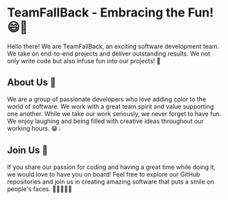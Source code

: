 # TeamFallBack - Embracing the Fun! 😄🚀


Hello there! We are TeamFallBack, an exciting software development team. We take on end-to-end projects and deliver outstanding results. We not only write code but also infuse fun into our projects! 🎉

## About Us 👥

We are a group of passionate developers who love adding color to the world of software. We work with a great team spirit and value supporting one another. While we take our work seriously, we never forget to have fun. We enjoy laughing and being filled with creative ideas throughout our working hours. 😁💡

## Join Us 🤝

If you share our passion for coding and having a great time while doing it, we would love to have you on board! Feel free to explore our GitHub repositories and join us in creating amazing software that puts a smile on people's faces. 🌟👩‍💻👨‍💻

